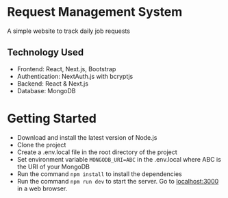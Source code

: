 # Request Management System

A simple website to track daily job requests

## Technology Used

- Frontend: React, Next.js, Bootstrap
- Authentication: NextAuth.js with bcryptjs
- Backend: React & Next.js
- Database: MongoDB

# Getting Started

- Download and install the latest version of Node.js
- Clone the project
- Create a .env.local file in the root directory of the project
- Set environment variable `MONGODB_URI=ABC` in the .env.local where ABC is the URI of your MongoDB
- Run the command `npm install` to install the dependencies
- Run the command `npm run dev` to start the server. Go to [localhost:3000](http://localhost:3000) in a web browser.
